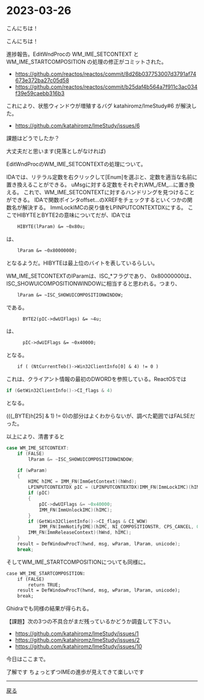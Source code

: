 # 2023-03-26

こんにちは！

こんにちは！

進捗報告。EditWndProcの WM_IME_SETCONTEXT と WM_IME_STARTCOMPOSITION の処理の修正がコミットされた。

- https://github.com/reactos/reactos/commit/8d26b037753007d3791af74673e372ba27c05d58
- https://github.com/reactos/reactos/commit/b25daf4b564a7f911c3ac034f39e59caebb316b3

これにより、状態ウィンドウが増殖するバグ katahiromz/ImeStudy#6 が解決した。

- https://github.com/katahiromz/ImeStudy/issues/6

課題はどうでしたか？

大丈夫だと思います(見落としがなければ)

EditWndProcのWM_IME_SETCONTEXTの処理について。

IDAでは、リテラル定数を右クリックして[Enum]を選ぶと、定数を適当な名前に置き換えることができる。
uMsgに対する定数をそれぞれWM_/EM_...に置き換える。
これで、WM_IME_SETCONTEXTに対するハンドリングを見つけることができる。
IDAで関数ポインタoffset...のXREFをチェックするといくつかの関数名が解決する。
ImmLockIMCの戻り値をLPINPUTCONTEXTDXにする。
ここでHIBYTEとBYTE2の意味についてだが、IDAでは

```txt
    HIBYTE(lParam) &= ~0x80u;
```

は、

```txt
    lParam &= ~0x80000000;
```

となるようだ。HIBYTEは最上位のバイトを表しているらしい。

WM_IME_SETCONTEXTのlParamは、ISC_*フラグであり、
0x80000000は、ISC_SHOWUICOMPOSITIONWINDOWに相当すると思われる。つまり、

```txt
    lParam &= ~ISC_SHOWUICOMPOSITIONWINDOW;
```

である。

```txt
      BYTE2(pIC->dwUIFlags) &= ~4u;
```

は、

```txt
      pIC->dwUIFlags &= ~0x40000;
```

となる。

```txt
    if ( (NtCurrentTeb()->Win32ClientInfo[0] & 4) != 0 )
```

これは、クライアント情報の最初のDWORDを参照している。ReactOSでは

```c
if (GetWin32ClientInfo()->CI_flags & 4)
```

となる。

(((_BYTE)h[25] & 1) != 0)の部分はよくわからないが、調べた範囲ではFALSEだった。

以上により、清書すると

```c
case WM_IME_SETCONTEXT:
    if (FALSE)
        lParam &= ~ISC_SHOWUICOMPOSITIONWINDOW;

    if (wParam)
    {
        HIMC hIMC = IMM_FN(ImmGetContext)(hWnd);
        LPINPUTCONTEXTDX pIC = (LPINPUTCONTEXTDX)IMM_FN(ImmLockIMC)(hIMC);
        if (pIC)
        {
            pIC->dwUIFlags &= ~0x40000;
            IMM_FN(ImmUnlockIMC)(hIMC);
        }
        if (GetWin32ClientInfo()->CI_flags & CI_WOW)
            IMM_FN(ImmNotifyIME)(hIMC, NI_COMPOSITIONSTR, CPS_CANCEL, 0);
        IMM_FN(ImmReleaseContext)(hWnd, hIMC);
    }
    result = DefWindowProcT(hwnd, msg, wParam, lParam, unicode);
    break;
```

そしてWM_IME_STARTCOMPOSITIONについても同様に。

```txt
case WM_IME_STARTCOMPOSITION:
    if (FALSE)
        return TRUE;
    result = DefWindowProcT(hwnd, msg, wParam, lParam, unicode);
    break;
```

Ghidraでも同様の結果が得られる。

【課題】次の3つの不具合がまだ残っているかどうか調査して下さい。

- https://github.com/katahiromz/ImeStudy/issues/1
- https://github.com/katahiromz/ImeStudy/issues/2
- https://github.com/katahiromz/ImeStudy/issues/10

今日はここまで。

了解です
ちょっとずつIMEの進歩が見えてきて楽しいです

---

[戻る](2023-03-19.md)
